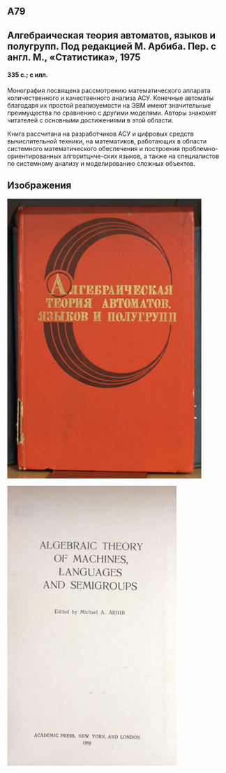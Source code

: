 ## А79

## Алгебраическая теория автоматов, языков и полугрупп. Под редакцией М. Арбиба. Пер. с англ. М., «Статистика», 1975

#### 335 c.; с илл.

Монография посвящена рассмотрению математического аппарата количественного и качественного анализа АСУ. Конечные автоматы благодаря их прoстой реализуемости на ЭВМ имеют значительные преимущества по сравнению с другими моделями. Авторы знакомят читателей с основными достижениями в этой области.

Книга рассчитана на разработчиков АСУ и цифровых средств вычислительной техники, на математиков, работающих в области системного математического обеспечения и построения проблемно-ориентированных алгоритцнче-ских языков, а также на специалистов по системному анализу и моделированию сложных объектов.

## Изображения

![001](./assets/images/001.png)

![002](./assets/images/002.png)
